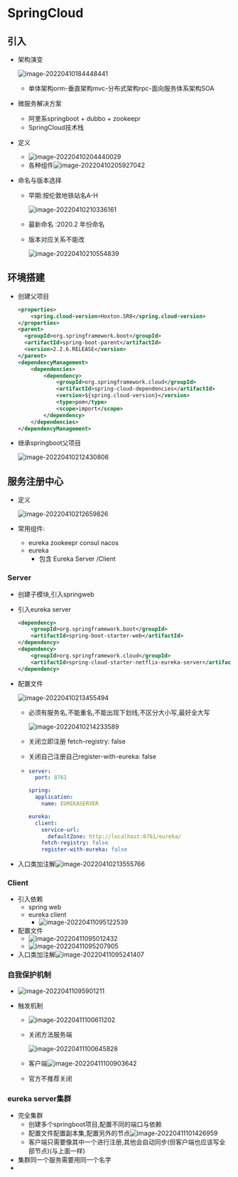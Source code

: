 # SpringCloud

## 引入

+ 架构演变

  ![image-20220410184448441](https://home.innky.xyz:25566/images/image-20220410184448441.png)

  + 单体架构orm-垂直架构mvc-分布式架构rpc-面向服务体系架构SOA

+ 微服务解决方案

  + 阿里系springboot + dubbo + zookeepr
  + SpringCloud技术栈

+ 定义

  + ![image-20220410204440029](https://home.innky.xyz:25566/images/image-20220410204440029.png)
  + 各种组件![image-20220410205927042](https://home.innky.xyz:25566/images/image-20220410205927042.png)

+ 命名与版本选择

  + 早期:按伦敦地铁站名A-H

    ![image-20220410210336161](https://home.innky.xyz:25566/images/image-20220410210336161.png)

  + 最新命名 :2020.2 年份命名

  + 版本对应关系不能改

    ![image-20220410210554839](https://home.innky.xyz:25566/images/image-20220410210554839.png)

## 环境搭建

+ 创建父项目

  ```xml
  <properties>
      <spring.cloud-version>Hoxton.SR8</spring.cloud-version>
  </properties>
  <parent>
    <groupId>org.springframework.boot</groupId>
    <artifactId>spring-boot-parent</artifactId>
    <version>2.2.6.RELEASE</version>
  </parent>
  <dependencyManagement>
      <dependencies>
          <dependency>
              <groupId>org.springframework.cloud</groupId>
              <artifactId>spring-cloud-dependencies</artifactId>
              <version>${spring.cloud-version}</version>
              <type>pom</type>
              <scope>import</scope>
          </dependency>
      </dependencies>
  </dependencyManagement>
  ```

+ 继承springboot父项目

  ![image-20220410212430806](https://home.innky.xyz:25566/images/image-20220410212430806.png)

## 服务注册中心

+ 定义

  ![image-20220410212659826](https://home.innky.xyz:25566/images/image-20220410212659826.png)

+ 常用组件:

  + eureka zookeepr consul nacos
  + eureka
    + 包含 Eureka Server /Client

### Server

+ 创建子模块,引入springweb

+ 引入eureka server

  ```xml
  <dependency>
      <groupId>org.springframework.boot</groupId>
      <artifactId>spring-boot-starter-web</artifactId>
  </dependency>
  <dependency>
      <groupId>org.springframework.cloud</groupId>
      <artifactId>spring-cloud-starter-netflix-eureka-server</artifactId>
  </dependency>
  ```

+ 配置文件

  ![image-20220410213455494](https://home.innky.xyz:25566/images/image-20220410213455494.png)

  + 必须有服务名,不能重名,不能出现下划线,不区分大小写,最好全大写

    ![image-20220410214233589](https://home.innky.xyz:25566/images/image-20220410214233589.png) 
    
  + 关闭立即注册 fetch-registry: false

  + 关闭自己注册自己register-with-eureka: false

  + ```yaml
    server:
      port: 8761
    
    spring:
      application:
        name: EUREKASERVER
    
    eureka:
      client:
        service-url:
          defaultZone: http://localhost:8761/eureka/
        fetch-registry: false
        register-with-eureka: false
    ```

+ 入口类加注解![image-20220410213555766](https://home.innky.xyz:25566/images/image-20220410213555766.png)

### Client

+ 引入依赖
  + spring web
  + eureka client
    + ![image-20220411095122539](https://home.innky.xyz:25566/images/image-20220411095122539.png)
+ 配置文件
  + ![image-20220411095012432](https://home.innky.xyz:25566/images/image-20220411095012432.png) 
  + ![image-20220411095207905](https://home.innky.xyz:25566/images/image-20220411095207905.png)
+ 入口类加注解![image-20220411095241407](https://home.innky.xyz:25566/images/image-20220411095241407.png)

### 自我保护机制

+ ![image-20220411095901211](https://home.innky.xyz:25566/images/image-20220411095901211.png)

+ 触发机制

  + ![image-20220411100611202](https://home.innky.xyz:25566/images/image-20220411100611202.png)

  + 关闭方法服务端

    ![image-20220411100645828](https://home.innky.xyz:25566/images/image-20220411100645828.png)

  + 客户端![image-20220411100903642](https://home.innky.xyz:25566/images/image-20220411100903642.png)

  + 官方不推荐关闭

### eureka server集群

+ 完全集群
  + 创建多个springboot项目,配置不同的端口与依赖
  + 配置文件配置副本集,配置另外的节点![image-20220411101426959](https://home.innky.xyz:25566/images/image-20220411101426959.png)
  + 客户端只需要像其中一个进行注册,其他会自动同步(但客户端也应该写全部节点)(与上面一样)
+ 集群同一个服务需要用同一个名字
+ 

